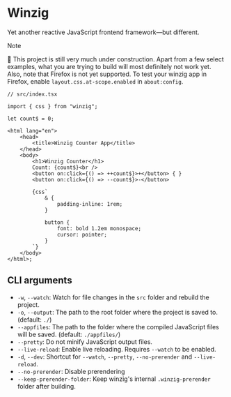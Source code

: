 
# Winzig

Yet another reactive JavaScript frontend framework—but different.

> [!NOTE]
> 🚧 This project is still very much under construction. Apart from a few select examples, what you are trying to build will most definitely not work yet. Also, note that Firefox is not yet supported. To test your winzig app in Firefox, enable `layout.css.at-scope.enabled` in `about:config`.

```tsx
// src/index.tsx

import { css } from "winzig";

let count$ = 0;

<html lang="en">
	<head>
		<title>Winzig Counter App</title>
	</head>
	<body>
		<h1>Winzig Counter</h1>
		Count: {count$}<br />
		<button on:click={() => ++count$}>+</button> { }
		<button on:click={() => --count$}>-</button>

		{css`
			& {
				padding-inline: 1rem;
			}

			button {
				font: bold 1.2em monospace;
				cursor: pointer;
			}
		`}
	</body>
</html>;
```

## CLI arguments
- `-w`, `--watch`: Watch for file changes in the `src` folder and rebuild the project.
- `-o`, `--output`: The path to the root folder where the project is saved to. (default: `./`)
- `--appfiles`: The path to the folder where the compiled JavaScript files will be saved. (default: `./appfiles/`)
- `--pretty`: Do not minify JavaScript output files.
- `--live-reload`: Enable live reloading. Requires `--watch` to be enabled.
- `-d`, `--dev`: Shortcut for `--watch`, `--pretty`, `--no-prerender` and `--live-reload`.
- `--no-prerender`: Disable prerendering
- `--keep-prerender-folder`: Keep winzig's internal `.winzig-prerender` folder after building.
